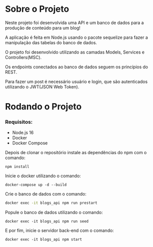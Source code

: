 # Sobre o Projeto
Neste projeto foi desenvolvida uma API e um banco de dados para a produção de conteúdo para um blog!

A aplicação é feita em Node.js usando o pacote sequelize para fazer a manipulação das tabelas do banco de dados.

O projeto foi desenvolvido utilizando as camadas Models, Services e Controllers(MSC).

Os endpoints conectados ao banco de dados seguem os princípios do REST.

Para fazer um post é necessário usuário e login, que são autenticados utilizando o JWT(JSON Web Token).

# Rodando o Projeto

### Requisitos:
- Node.js 16
- Docker
- Docker Compose

Depois de clonar o repositório instale as dependências do npm com o comando:
```
npm install
```
Inicie o docker utilizando o comando:
```
docker-compose up -d --build
```
Crie o banco de dados com o comando:
```sh
docker exec -it blogs_api npm run prestart
```
Popule o banco de dados utilizando o comando:
```
docker exec -it blogs_api npm run seed
```
E por fim, inicie o servidor back-end com o comando:
```
docker exec -it blogs_api npm start
```
